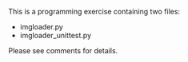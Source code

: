 This is a programming exercise containing two files:
 * imgloader.py
 * imgloader_unittest.py

Please see comments for details.
